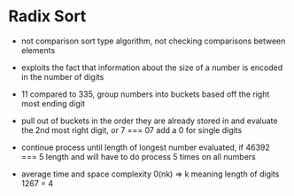 # Radix Sort

- not comparison sort type algorithm, not checking comparisons between elements

- exploits the fact that information about the size of a number is encoded in the number of digits

- 11 compared to 335, group numbers into buckets based off the right most ending digit

- pull out of buckets in the order they are already stored in and evaluate the 2nd most right digit, or 7 === 07 add a 0 for single digits

- continue process until length of longest number evaluated, if 46392 === 5 length and will have to do process 5 times on all numbers

- average time and space complexity 0(nk) => k meaning length of digits 1267 = 4
